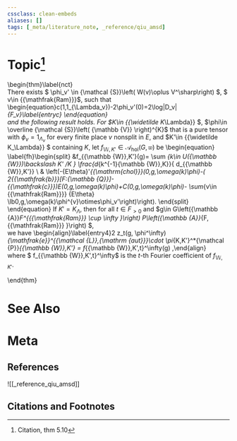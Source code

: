 ```yaml
---
cssclass: clean-embeds
aliases: []
tags: [_meta/literature_note, _reference/qiu_amsd]
---
```

# Topic[^1]
\begin{thm}\label{nct}  
         There exists $ \phi_v'  \in {\mathcal {S}}\left( W(v)\oplus V^\sharp\right) $, $ v\in {{\mathfrak{Ram}}}$, 
such that   
   \begin{equation}c(1,1_{\Lambda_v})-2\phi_v'(0)=2\log|D_v|_{F_v}\label{entryc}
\end{equation}   
 and the following result holds. For 
 $K\in {{\widetilde K_\Lambda}} $, $\phi\in \overline {\mathcal {S}}\left( {\mathbb {V}}  \right)^{K}$ that is a pure tensor  with  $\phi_v=1_{\Lambda_v}$ 
      for every finite place $v$ nonsplit in $E$, 
    and  $K'\in {{\widetilde K_\Lambda}} $ containing $K$,
  let
  $f_{{\mathbb {W}},K'}\in {\mathcal {A}}_{{\mathrm{hol}}}(G,{\mathfrak{w}})$ 
be 
\begin{equation} \label{fh}\begin{split} 
&f_{{\mathbb {W}},K'}(g)= \sum _{k\in U({\mathbb {W}})\backslash K' /K } \frac{d_{k^{-1}{\mathbb {W}},K}}{ d_{{\mathbb {W}},K'}} \\
& 
\left(-{E\theta}'_{{\mathrm{chol}}}(0,g,\omega(k)\phi)-( 2{{\mathfrak{b}}}[F:{\mathbb {Q}}]-{{\mathfrak{c}}})E(0,g,\omega(k)\phi)+C(0,g,\omega(k)\phi)-  \sum_{v\in {{\mathfrak{Ram}}}}  {E\theta}  \lb0,g,\omega(k)\phi^{v}\otimes\phi_v'\right)\right). 
\end{split}
\end{equation} 
If $K'=K_\Lambda$, then   for   all $t\in F_{>0}$ and  $g\in G\left({\mathbb {A}}_F^{{{\mathfrak{Ram}}} \cup \infty }\right) P\left({\mathbb {A}}_{F,{{\mathfrak{Ram}}} }\right) $,   
    we have   \begin{align}\label{entry4}2   z_t(g, \phi^\infty)_{\mathfrak{e}}^{{\mathcal {L}},{\mathrm {aut}}}\cdot \pi_{K,K'}^*{\mathcal {P}}_{{\mathbb {W}},K'} =  f_{{\mathbb {W}},K',t}^\infty(g)   ,\end{align}   
  where $ f_{{\mathbb {W}},K',t}^\infty$ is the $t$-th Fourier coefficient of
 $f_{{\mathbb {W}},K'}$.



\end{thm}

# See Also

# Meta
## References
![[_reference_qiu_amsd]]


## Citations and Footnotes
[^1]: Citation, thm 5.10
